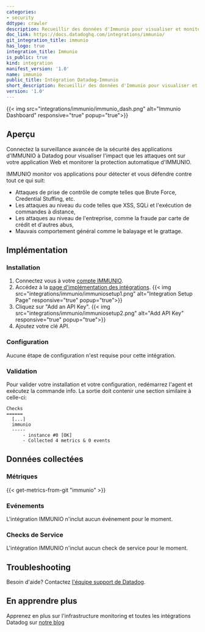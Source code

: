 ```yaml
---
categories:
- security
ddtype: crawler
description: Recueillir des données d'Immunio pour visualiser et monitorer les modèles d'attaque.
doc_link: https://docs.datadoghq.com/integrations/immunio/
git_integration_title: immunio
has_logo: true
integration_title: Immunio
is_public: true
kind: integration
manifest_version: '1.0'
name: immunio
public_title: Intégration Datadog-Immunio
short_description: Recueillir des données d'Immunio pour visualiser et monitorer les modèles d'attaque.
version: '1.0'
---
```


{{< img src="integrations/immunio/immunio_dash.png" alt="Immunio Dashboard" responsive="true" popup="true">}}

## Aperçu

Connectez la surveillance avancée de la sécurité des applications d'IMMUNIO à Datadog pour visualiser l'impact que les attaques ont sur votre application Web et monitorer la protection automatique d'IMMUNIO.

IMMUNIO monitor vos applications pour détecter et vous défendre contre tout ce qui suit:

* Attaques de prise de contrôle de compte telles que Brute Force, Credential Stuffing, etc.
* Les attaques au niveau du code telles que XSS, SQLi et l'exécution de commandes à distance,
* Les attaques au niveau de l'entreprise, comme la fraude par carte de crédit et d'autres abus,
* Mauvais comportement général comme le balayage et le grattage.

## Implémentation
### Installation

1.  Connectez vous à votre [compte  IMMUNIO][1].
1.  Accédez à la [page d'implémentation des intégrations][2].
    {{< img src="integrations/immunio/immuniosetup1.png" alt="Integration Setup Page" responsive="true" popup="true">}}
1.  Cliquez sur "Add an API Key".
    {{< img src="integrations/immunio/immuniosetup2.png" alt="Add API Key" responsive="true" popup="true">}}
1.  Ajoutez votre clé API.

### Configuration

Aucune étape de configuration n'est requise pour cette intégration.

### Validation

Pour valider votre installation et votre configuration, redémarrez l'agent et exécutez la commande info. La sortie doit contenir une section similaire à celle-ci:

```shell
Checks
======
  [...]
  immunio
  -----
      - instance #0 [OK]
      - Collected 4 metrics & 0 events
```

## Données collectées
### Métriques
{{< get-metrics-from-git "immunio" >}}

### Evénements
L'intégration IMMUNIO n'inclut aucun événement pour le moment.

### Checks de Service
L'intégration IMMUNIO n'inclut aucun check de service pour le moment.

## Troubleshooting
Besoin d'aide? Contactez  [l'équipe support de Datadog][3].

## En apprendre plus
Apprenez en plus sur l'infrastructure monitoring et toutes les intégrations Datadog sur [notre blog][4]

[1]: http://www.immun.io/
[2]: https://dashboard.immun.io/#/settings/integrations
[3]: http://docs.datadoghq.com/help/
[4]: https://www.datadoghq.com/blog/
